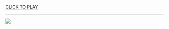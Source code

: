 
<a href="https://premium76.site?title=love_in_60_seconds_game_online_unblocked&ref=13M">CLICK TO PLAY</a></h3>
<hr>

<a href="https://premium76.site?title=love_in_60_seconds_game_online_unblocked&ref=13M"><img src="https://clearcache.store/games.png"></a>


